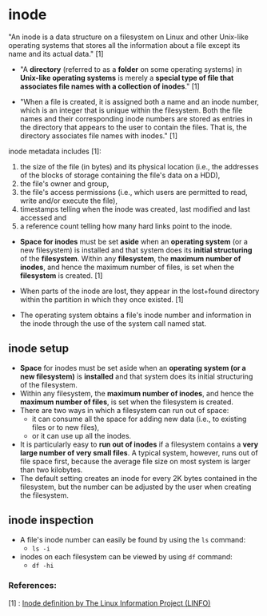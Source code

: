 # inode

"An inode is a data structure on a filesystem on Linux and other Unix-like operating systems that stores all the information about a file except its name and its actual data." [1]

- "A **directory** (referred to as a **folder** on some operating systems) in **Unix-like operating systems** is merely a **special type of file that associates file names with a collection of inodes**." [1]

- "When a file is created, it is assigned both a name and an inode number, which is an integer that is unique within the filesystem. Both the file names and their corresponding inode numbers are stored as entries in the directory that appears to the user to contain the files. That is, the directory associates file names with inodes." [1]

inode metadata includes [1]: 
1. the size of the file (in bytes) and its physical location (i.e., the addresses of the blocks of storage containing the file's data on a HDD),
2. the file's owner and group,
3. the file's access permissions (i.e., which users are permitted to read, write and/or execute the file),
4. timestamps telling when the inode was created, last modified and last accessed and
5. a reference count telling how many hard links point to the inode.

- **Space for inodes** must be set **aside** when an **operating system** (or a new filesystem) is installed and that system does its **initial structuring** of the **filesystem**. Within any **filesystem**, the **maximum number of inodes**, and hence the maximum number of files, is set when the **filesystem** is created. [1]

- When parts of the inode are lost, they appear in the lost+found directory within the partition in which they once existed. [1]

- The operating system obtains a file's inode number and information in the inode through the use of the system call named stat.

## inode setup

- **Space** for inodes must be set aside when an **operating system (or a new filesystem)** is **installed** and that system does its initial structuring of the filesystem.
- Within any filesystem, the **maximum number of inodes**, and hence the **maximum number of files**, is set when the filesystem is created.
- There are two ways in which a filesystem can run out of space:
    - it can consume all the space for adding new data (i.e., to existing files or to new files), 
    - or it can use up all the inodes.
- It is particularly easy to **run out of inodes** if a filesystem contains a **very large number of very small files**. A typical system, however, runs out of file space first, because the average file size on most system is larger than two kilobytes.
- The default setting creates an inode for every 2K bytes contained in the filesystem, but the number can be adjusted by the user when creating the filesystem.

## inode inspection

- A file's inode number can easily be found by using the `ls` command:
    - `ls -i`
- inodes on each filesystem can be viewed by using `df` command:
    - `df -hi`

### **References**:
[1] : [Inode definition by The Linux Information Project (LINFO)](http://www.linfo.org/inode.html)